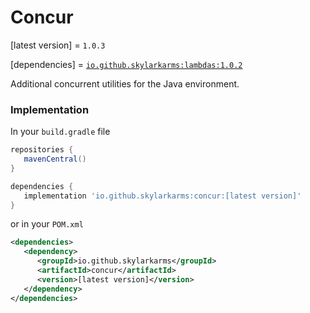 # Concur
[latest version] = `1.0.3`

[dependencies] = [`io.github.skylarkarms:lambdas:1.0.2`](https://github.com/Skylarkarms/Lambdas)

Additional concurrent utilities for the Java environment.

### Implementation
In your `build.gradle` file
```groovy
repositories {
   mavenCentral()
}

dependencies {
   implementation 'io.github.skylarkarms:concur:[latest version]'
}
```

or in your `POM.xml`
```xml
<dependencies>
   <dependency>
      <groupId>io.github.skylarkarms</groupId>
      <artifactId>concur</artifactId>
      <version>[latest version]</version>
   </dependency>
</dependencies>
```
